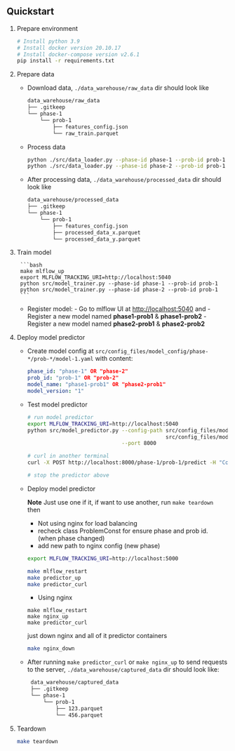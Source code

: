 ## Quickstart

1.  Prepare environment

    ```bash
    # Install python 3.9
    # Install docker version 20.10.17
    # Install docker-compose version v2.6.1
    pip install -r requirements.txt
    ```

2.  Prepare data

    -   Download data, `./data_warehouse/raw_data` dir should look like

        ```bash
        data_warehouse/raw_data
        ├── .gitkeep
        └── phase-1
            └── prob-1
                ├── features_config.json
                └── raw_train.parquet
        ```

    -   Process data

        ```bash
        python ./src/data_loader.py --phase-id phase-1 --prob-id prob-1
        python ./src/data_loader.py --phase-id phase-2 --prob-id prob-1
        ```

    -   After processing data, `./data_warehouse/processed_data` dir should look like

        ```bash
        data_warehouse/processed_data
        ├── .gitkeep
        └── phase-1
            └── prob-1
                ├── features_config.json
                ├── processed_data_x.parquet
                └── processed_data_y.parquet
        ```

3. Train model

        ```bash
        make mlflow_up
        export MLFLOW_TRACKING_URI=http://localhost:5040
        python src/model_trainer.py --phase-id phase-1 --prob-id prob-1
        python src/model_trainer.py --phase-id phase-2 --prob-id prob-1
        ```

    -   Register model: - Go to mlflow UI at <http://localhost:5040> and 
                        - Register a new model named **phase1-prob1** & **phase1-prob2**
                        - Register a new model named **phase2-prob1** & **phase2-prob2**

4.  Deploy model predictor

    -   Create model config at `src/config_files/model_config/phase-*/prob-*/model-1.yaml` with content: 

        ```yaml
        phase_id: "phase-1" OR "phase-2"
        prob_id: "prob-1" OR "prob-2"
        model_name: "phase1-prob1" OR "phase2-prob1"
        model_version: "1"
        ```
    -   Test model predictor

        ```bash
        # run model predictor
        export MLFLOW_TRACKING_URI=http://localhost:5040
        python src/model_predictor.py --config-path src/config_files/model-1.yaml \
                                                    src/config_files/model-2.yaml \
                                      --port 8000

        # curl in another terminal
        curl -X POST http://localhost:8000/phase-1/prob-1/predict -H "Content-Type: application/json" -d @data_warehouse/curl/phase-1/prob-1/payload-1.json

        # stop the predictor above
        ```

    -   Deploy model predictor
        
        **Note** Just use one if it, if want to use another, run ```make teardown``` then 
        - Not using nginx for load balancing
        - recheck class ProblemConst for ensure phase and prob id. (when phase changed)
        - add new path to nginx config (new phase)

        ```bash
        export MLFLOW_TRACKING_URI=http://localhost:5000
        ```

        ```bash
        make mlflow_restart
        make predictor_up
        make predictor_curl
        ```
        - Using nginx
        ```
        make mlflow_restart
        make nginx_up
        make predictor_curl
        ```
        just down nginx and all of it predictor containers
        ```bash
        make nginx_down
        ```

    -   After running `make predictor_curl` or `make nginx_up` to send requests to the server, `./data_warehouse/captured_data` dir should look like:

        ```bash
         data_warehouse/captured_data
         ├── .gitkeep
         └── phase-1
             └── prob-1
                 ├── 123.parquet
                 └── 456.parquet
        ```

6.  Teardown

    ```bash
    make teardown
    ```